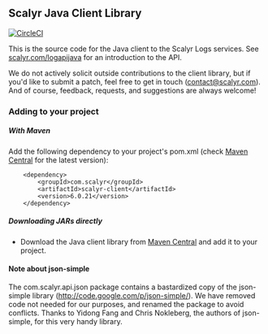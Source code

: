 Scalyr Java Client Library
---
[![CircleCI](https://circleci.com/gh/scalyr/Scalyr-Java-Client/tree/master.svg?style=svg)](https://circleci.com/gh/scalyr/Scalyr-Java-Client/tree/master)

This is the source code for the Java client to the Scalyr Logs services.
See [scalyr.com/logapijava](https://www.scalyr.com/help/java-api) for an introduction to the
API.

We do not actively solicit outside contributions to the client library, but if you'd
like to submit a patch, feel free to get in touch (contact@scalyr.com). And of course,
feedback, requests, and suggestions are always welcome!


### Adding to your project

##### With Maven

Add the following dependency to your project's pom.xml (check [Maven Central](http://search.maven.org/#search%7Cga%7C1%7Cscalyr%20scalyr-client) for the latest version):

        <dependency>
            <groupId>com.scalyr</groupId>
            <artifactId>scalyr-client</artifactId>
            <version>6.0.21</version>
        </dependency>


##### Downloading JARs directly

* Download the Java client library from [Maven Central](https://oss.sonatype.org/content/groups/public/com/scalyr/scalyr-client/6.0.21/scalyr-client-6.0.21.jar) and add it to your project.


#### Note about json-simple

The com.scalyr.api.json package contains a bastardized copy of the json-simple library
(http://code.google.com/p/json-simple/). We have removed code not needed for our
purposes, and renamed the package to avoid conflicts. Thanks to Yidong Fang and Chris
Nokleberg, the authors of json-simple, for this very handy library.
